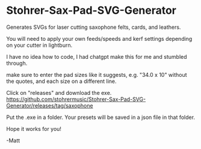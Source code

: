 # Stohrer-Sax-Pad-SVG-Generator
Generates SVGs for laser cutting saxophone felts, cards, and leathers.  

You will need to apply your own feeds/speeds and kerf settings depending on your cutter in lightburn. 

I have no idea how to code, I had chatgpt make this for me and stumbled through.  

make sure to enter the pad sizes like it suggests, e.g. "34.0 x 10" without the quotes, and each size on a different line.

Click on "releases" and download the exe.  https://github.com/stohrermusic/Stohrer-Sax-Pad-SVG-Generator/releases/tag/saxophone

Put the .exe in a folder.  Your presets will be saved in a json file in that folder.  

Hope it works for you!

-Matt
